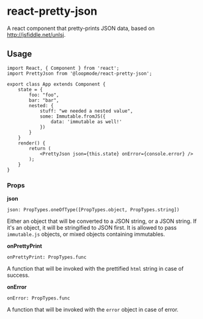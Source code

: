 # react-pretty-json

A react component that pretty-prints JSON data, based on http://jsfiddle.net/unlsj.

## Usage


```
import React, { Component } from 'react';
import PrettyJson from '@loopmode/react-pretty-json';

export class App extends Component {
    state = {
        foo: "foo", 
        bar: "bar",
        nested: {
            stuff: "we needed a nested value",
            some: Immutable.fromJS({
                data: 'immutable as well!' 
            })
        }
    }
    render() {
        return (
            <PrettyJson json={this.state} onError={console.error} />
        );
    }
}

```

### Props

**json**

`json: PropTypes.oneOfType([PropTypes.object, PropTypes.string])`

Either an object that will be converted to a JSON string, or a JSON string.
If it's an object, it will be stringified to JSON first.
It is allowed to pass `immutable.js` objects, or mixed objects containing immutables.


**onPrettyPrint**

`onPrettyPrint: PropTypes.func`

A function that will be invoked with the prettified `html` string in case of success.


**onError**

`onError: PropTypes.func`

A function that will be invoked with the `error` object in case of error.



